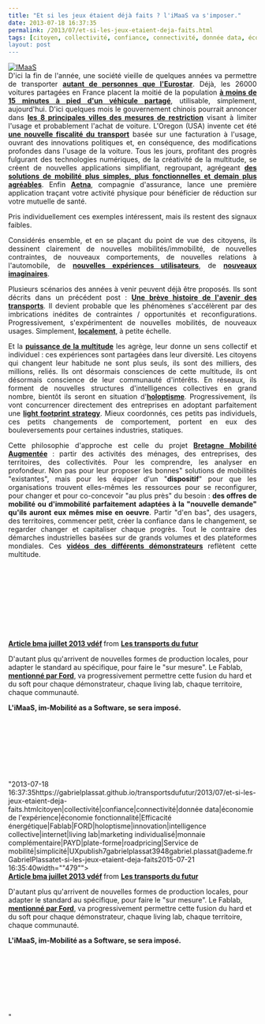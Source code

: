 ```yaml
---
title: "Et si les jeux étaient déjà faits ? l'iMaaS va s'imposer."
date: 2013-07-18 16:37:35
permalink: /2013/07/et-si-les-jeux-etaient-deja-faits.html
tags: [citoyen, collectivité, confiance, connectivité, donnée data, économie de l'expérience, économie fonctionnalité, Efficacité énergétique, Fablab, FORD, holoptisme, innovation, intelligence collective, internet, living lab, marketing individualisé, monnaie complémentaire, PAYD, plate-forme, roadpricing, Service de mobilité, simplicité, UX]
layout: post
---
```


<p style="text-align: justify;"> <a class="asset-img-link" href="https://gabrielplassat.github.io/transportsdufutur/wp-content/uploads/sites/6/old/6a0120a66d2ad4970b0192ac125646970d-pi.jpg" style="display: inline;"><img rel="lightbox[]" alt="IMaaS" border="0" class="asset  asset-image at-xid-6a0120a66d2ad4970b0192ac125646970d image-full" src="/wp-content/uploads/sites/6/old/6a0120a66d2ad4970b0192ac125646970d-800wi.jpg" title="IMaaS" /></a><br />D'ici la fin de l'année, une société vieille de quelques années va permettre de transporter <strong><a href="http://www.lesechos.fr/journal20130718/lec2_industrie_et_services/0202901641500-le-covoiturage-bouscule-le-monde-du-transport-587256.php" target="_blank">autant de personnes que l'Eurostar</a></strong>. Déjà, les 26000 voitures partagées en France placent la moitié de la population <strong><a href="http://fr.slideshare.net/transportsdufutur/carsonar-avril2013" target="_blank">à moins de 15 minutes à pied d'un véhicule partagé</a></strong>, utilisable, simplement, aujourd'hui. D'ici quelques mois le gouvernement chinois pourrait annoncer dans <strong><a href="http://planetark.org/wen/69203" target="_blank">les 8 principales villes des mesures de restriction</a></strong> visant à limiter l'usage et probablement l'achat de voiture. L'Oregon (USA) invente cet été <strong><a href="https://gabrielplassat.github.io/transportsdufutur/2013/07/et-si-nous-innovions-sur-la-fiscalite-des-carburants.html" target="_blank">une nouvelle fiscalité du transport</a></strong> basée sur une facturation à l'usage, ouvrant des innovations politiques et, en conséquence, des modifications profondes dans l'usage de la voiture. Tous les jours, profitant des progrès fulgurant des technologies numériques, de la créativité de la multitude, se créent de nouvelles applications simplifiant, regroupant, agrégeant <strong><a href="http://www.paris.fr/accueil/Portal.lut?page_id=1&document_type_id=7&document_id=132895&portlet_id=24052" target="_blank">des solutions de mobilité plus simples, plus fonctionnelles et demain plus agréables</a></strong>. Enfin <strong><a href="https://www.carepass.com/carepass/getstarted?WT.mc_id=cp_individuals" target="_blank">Aetna</a></strong>, compagnie d'assurance, lance une première application traçant votre activité physique pour bénéficier de réduction sur votre mutuelle de santé.</p> <p style="text-align: justify;">Pris individuellement ces exemples intéressent, mais ils restent des signaux faibles.</p> <p style="text-align: justify;">Considérés ensemble, et en se plaçant du point de vue des citoyens, ils dessinent clairement de nouvelles mobilités/immobilité, de nouvelles contraintes, de nouveaux comportements, de nouvelles relations à l'automobile, de <strong><a href="http://blogs.hbr.org/cs/2013/07/the_rise_of_ux_leadership.html?utm_source=Socialflow&utm_medium=Tweet&utm_campaign=Socialflow" target="_blank">nouvelles expériences utilisateurs</a></strong>, de <strong><a href="https://gabrielplassat.github.io/transportsdufutur/2013/06/mon-premier-apparait-sur-tous-les-modes-de-transport-individuel-mon-second-vous-fait-bouger-les-soir.html" target="_blank">nouveaux imaginaires</a></strong>. </p>   <!--more-->  <p style="text-align: justify;">Plusieurs scénarios des années à venir peuvent déjà être proposés. Ils sont décrits dans un précédent post : <strong><a href="https://gabrielplassat.github.io/transportsdufutur/2013/05/nayant-pas-su-sintegrer-dans-le-numerique-nomade-porte-par-la-multitude-certains-comme-dell-lien-microsoft-ou-nokia-l.html" target="_blank">Une brève histoire de l'avenir des transports</a></strong>. Il devient probable que les phénomènes s'accélèrent par des imbrications inédites de contraintes / opportunités et reconfigurations. Progressivement, s'expérimentent de nouvelles mobilités, de nouveaux usages. Simplement, <strong><a href="http://t.co/47RmmBsTj4" target="_blank">localement</a></strong>, à petite échelle. </p> <p style="text-align: justify;">Et la <strong><a href="https://gabrielplassat.github.io/transportsdufutur/2013/02/les-transports-a-lage-de-la-multitude.html" target="_blank">puissance de la multitude</a></strong> les agrège, leur donne un sens collectif et individuel : ces expériences sont partagées dans leur diversité. Les citoyens qui changent leur habitude ne sont plus seuls, ils sont des milliers, des millions, reliés. Ils ont désormais consciences de cette multitude, ils ont désormais conscience de leur communauté d'intérêts. En réseaux, ils forment de nouvelles structures d'intelligences collectives en grand nombre, bientôt ils seront en situation d'<strong><a href="https://gabrielplassat.github.io/transportsdufutur/?s=holoptisme" target="_blank">holoptisme</a></strong>. Progressivement, ils vont concurrencer directement des entreprises en adoptant parfaitement une <strong><a href="https://gabrielplassat.github.io/transportsdufutur/2013/07/light-foot-print-strategy.html" target="_blank">light footprint strategy</a></strong>. Mieux coordonnés, ces petits pas individuels, ces petits changements de comportement, portent en eux des bouleversements pour certaines industries, statiques. </p> <p style="text-align: justify;">Cette philosophie d'approche est celle du projet <strong><a href="http://www.bma-mobilite.com" target="_blank">Bretagne Mobilité Augmentée</a></strong> : partir des activités des ménages, des entreprises, des territoires, des collectivités. Pour les comprendre, les analyser en profondeur. Non pas pour leur proposer les bonnes" solutions de mobilités "existantes", mais pour les équiper d'un "<strong>dispositif</strong>" pour que les organisations trouvent elles-mêmes les ressources pour se reconfigurer, pour changer et pour co-concevoir "au plus près" du besoin : <strong>des offres de mobilité ou d'immobilité parfaitement adaptées à la "nouvelle demande" qu'ils auront eux mêmes mise en oeuvre</strong>. Partir "d'en bas", des usagers, des territoires, commencer petit, créer la confiance dans le changement, se regarder changer et capitaliser chaque progrès. Tout le contraire des démarches industrielles basées sur de grands volumes et des plateformes mondiales. Ces <strong><a href=""http://www.youtube.com/channel/UCYfwf1wNJ4yBIn8xgbkwjow"" target=""_blank"">vidéos des différents démonstrateurs</a> </strong>reflètent cette multitude.</p> <iframe frameborder=""0"" height=""511"" marginheight=""0"" marginwidth=""0"" scrolling=""no"" src=""http://www.slideshare.net/slideshow/embed_code/24381420"" style=""border: 1px solid #CCC border-width: 1px 1px 0 margin-bottom: 5px width=""479""> </iframe> <div style=""margin-bottom: 5px> <strong> <a href=""http://www.slideshare.net/transportsdufutur/article-bma-juillet-2013-vdf"" target=""_blank"" title=""Article bma juillet 2013 vdéf"">Article bma juillet 2013 vdéf</a> </strong> from <strong><a href=""http://www.slideshare.net/transportsdufutur"" target=""_blank"">Les transports du futur</a></strong> </div> <p style=""text-align: justify>D'autant plus qu'arrivent de nouvelles formes de production locales, pour adapter le standard au spécifique, pour faire le "sur mesure". Le Fablab, <strong><a href=""http://www.lesechos.fr/entreprises-secteurs/industrie-lourde/actu/0202881675007-l-impression-3d-entre-dans-l-ere-industrielle-583916.php"" target=""_blank"">mentionné par Ford</a></strong>, va progressivement permettre cette fusion du hard et du soft pour chaque démonstrateur, chaque living lab, chaque territoire, chaque communauté. </p> <p style=""text-align: justify><strong>L'iMaaS, im-Mobilité as a Software, se sera imposé.</strong></p> <p> </p> <p> </p> <p> </p> <p> </p>"2013-07-18 16:37:35https://gabrielplassat.github.io/transportsdufutur/2013/07/et-si-les-jeux-etaient-deja-faits.htmlcitoyen|collectivité|confiance|connectivité|donnée data|économie de l'expérience|économie fonctionnalité|Efficacité énergétique|Fablab|FORD|holoptisme|innovation|intelligence collective|internet|living lab|marketing individualisé|monnaie complémentaire|PAYD|plate-forme|roadpricing|Service de mobilité|simplicité|UXpublish7gabrielplassat3948gabriel.plassat@ademe.frGabrielPlassatet-si-les-jeux-etaient-deja-faits2015-07-21 16:35:40width=""479""> </iframe> <div style=""margin-bottom: 5px> <strong> <a href=""http://www.slideshare.net/transportsdufutur/article-bma-juillet-2013-vdf"" target=""_blank"" title=""Article bma juillet 2013 vdéf"">Article bma juillet 2013 vdéf</a> </strong> from <strong><a href=""http://www.slideshare.net/transportsdufutur"" target=""_blank"">Les transports du futur</a></strong> </div> <p style=""text-align: justify>D'autant plus qu'arrivent de nouvelles formes de production locales, pour adapter le standard au spécifique, pour faire le "sur mesure". Le Fablab, <strong><a href=""http://www.lesechos.fr/entreprises-secteurs/industrie-lourde/actu/0202881675007-l-impression-3d-entre-dans-l-ere-industrielle-583916.php"" target=""_blank"">mentionné par Ford</a></strong>, va progressivement permettre cette fusion du hard et du soft pour chaque démonstrateur, chaque living lab, chaque territoire, chaque communauté. </p> <p style=""text-align: justify><strong>L'iMaaS, im-Mobilité as a Software, se sera imposé.</strong></p> <p> </p> <p> </p> <p> </p> <p> </p>"
